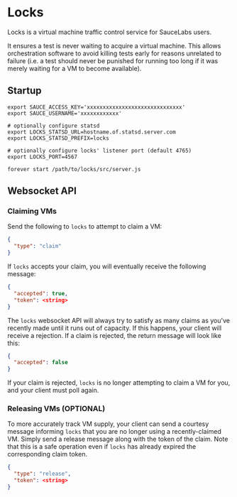 # Locks

Locks is a virtual machine traffic control service for SauceLabs users. 

It ensures a test is never waiting to acquire a virtual machine. This allows orchestration software to avoid killing tests early for reasons unrelated to failure (i.e. a test should never be punished for running too long if it was merely waiting for a VM to become available).

## Startup

```
export SAUCE_ACCESS_KEY='xxxxxxxxxxxxxxxxxxxxxxxxxxxxxx'
export SAUCE_USERNAME='xxxxxxxxxxxx'

# optionally configure statsd
export LOCKS_STATSD_URL=hostname.of.statsd.server.com
export LOCKS_STATSD_PREFIX=locks

# optionally configure locks' listener port (default 4765)
export LOCKS_PORT=4567

forever start /path/to/locks/src/server.js
```

## Websocket API

### Claiming VMs

Send the following to `locks` to attempt to claim a VM:

```json
{
  "type": "claim"
}
```

If `locks` accepts your claim, you will eventually receive the following message:

```json
{
  "accepted": true,
  "token": <string>
}
```

The `locks` websocket API will always try to satisfy as many claims as you've recently made until it runs out of capacity. If this happens, your client will receive a rejection. If a claim is rejected, the return message will look like this:

```json
{
  "accepted": false
}
```

If your claim is rejected, `locks` is no longer attempting to claim a VM for you, and your client must poll again.

### Releasing VMs (OPTIONAL)

To more accurately track VM supply, your client can send a courtesy message informing `locks` that you are no longer using a recently-claimed VM. Simply send a release message along with the token of the claim. Note that this is a safe operation even if `locks` has already expired the corresponding claim token.

```json
{
  "type": "release",
  "token": <string>
}
```
